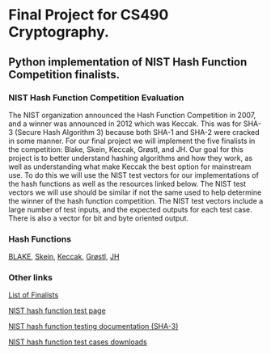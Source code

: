 # Final Project for CS490 Cryptography. 
## Python implementation of NIST Hash Function Competition finalists.

### NIST Hash Function Competition Evaluation
The NIST organization announced the Hash Function Competition in 2007, and a
winner was announced in 2012 which was Keccak. This was for SHA-3 (Secure Hash
Algorithm 3) because both SHA-1 and SHA-2 were cracked in some manner.
For our final project we will implement the five finalists in the competition: Blake,
Skein, Keccak, Grøstl, and JH. Our goal for this project is to better understand hashing
algorithms and how they work, as well as understanding what make Keccak the best
option for mainstream use. To do this we will use the NIST test vectors for our
implementations of the hash functions as well as the resources linked below. The NIST
test vectors we will use should be similar if not the same used to help determine the
winner of the hash function competition. The NIST test vectors include a large number
of test inputs, and the expected outputs for each test case. There is also a vector for bit
and byte oriented output.

### Hash Functions
[BLAKE](https://en.wikipedia.org/wiki/BLAKE_(hash_function)), 
[Skein](http://www.skein-hash.info/about), 
[Keccak](https://keccak.team/keccak.html), 
[Grøstl](http://www.groestl.info/index.html), 
[JH](http://www3.ntu.edu.sg/home/wuhj/research/jh/index.html)

### Other links
[List of Finalists](https://en.wikipedia.org/wiki/NIST_hash_function_competition#Finalists)

[NIST hash function test page](https://csrc.nist.gov/Projects/Cryptographic-Algorithm-Validation-Program/Secure-Hashing)

[NIST hash function testing documentation (SHA-3)](https://csrc.nist.gov/CSRC/media/Projects/Cryptographic-Algorithm-Validation-Program/documents/sha3/sha3vs.pdf)

[NIST hash function test cases downloads](https://csrc.nist.gov/Projects/Cryptographic-Algorithm-Validation-Program/Secure-Hashing)

